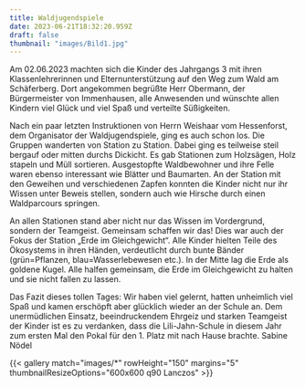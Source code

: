 ```yaml
---
title: Waldjugendspiele
date: 2023-06-21T18:32:20.959Z
draft: false
thumbnail: "images/Bild1.jpg"
---
```


Am 02.06.2023 machten sich die Kinder des Jahrgangs 3 mit ihren Klassenlehrerinnen und Elternunterstützung auf den Weg zum Wald am Schäferberg. Dort angekommen begrüßte Herr Obermann, der Bürgermeister von Immenhausen, alle Anwesenden und wünschte allen Kindern viel Glück und viel Spaß und verteilte Süßigkeiten.

Nach ein paar letzten Instruktionen von Herrn Weishaar vom Hessenforst, dem Organisator der Waldjugendspiele, ging es auch schon los. Die Gruppen wanderten von Station zu Station. Dabei ging es teilweise steil bergauf oder mitten durchs Dickicht. Es gab Stationen zum Holzsägen, Holz stapeln und Müll sortieren. Ausgestopfte Waldbewohner und ihre Felle waren ebenso interessant wie Blätter und Baumarten. An der Station mit den Geweihen und verschiedenen Zapfen konnten die Kinder nicht nur ihr Wissen unter Beweis stellen, sondern auch wie Hirsche durch einen Waldparcours springen.

An allen Stationen stand aber nicht nur das Wissen im Vordergrund, sondern der Teamgeist. Gemeinsam schaffen wir das! Dies war auch der Fokus der Station „Erde im Gleichgewicht“. Alle Kinder hielten Teile des Ökosystems in ihren Händen, verdeutlicht durch bunte Bänder (grün=Pflanzen, blau=Wasserlebewesen etc.). In der Mitte lag die Erde als goldene Kugel. Alle halfen gemeinsam, die Erde im Gleichgewicht zu halten und sie nicht fallen zu lassen.

Das Fazit dieses tollen Tages: Wir haben viel gelernt, hatten unheimlich viel Spaß und kamen erschöpft aber glücklich wieder an der Schule an. Dem unermüdlichen Einsatz, beeindruckendem Ehrgeiz und starken Teamgeist der Kinder ist es zu verdanken, dass die Lili-Jahn-Schule in diesem Jahr zum ersten Mal den Pokal für den 1. Platz mit nach Hause brachte.
Sabine Nödel

{{< gallery match="images/*" rowHeight="150" margins="5" thumbnailResizeOptions="600x600 q90 Lanczos" >}}

